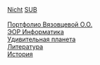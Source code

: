  <HTML style="width:100%;height:100%;">
 <head>
 </head>
  <body>
<a href= "/nicht/">Nicht</a>
<a href= "/sub/">SUB</a>
   <br><br>
<a href= "/VyazovcevaOO/">Портфолио Вязовцевой О.О.</a> <br>
<a href= "/informatika/">ЭОР Информатика</a> <br>
<a href= "/planeta/">Удивительная планета</a> <br>
<a href= "/literatura/">Литература</a> <br>
<a href= "/WOW/">История</a> <br>
  </body>
 </HTML>
